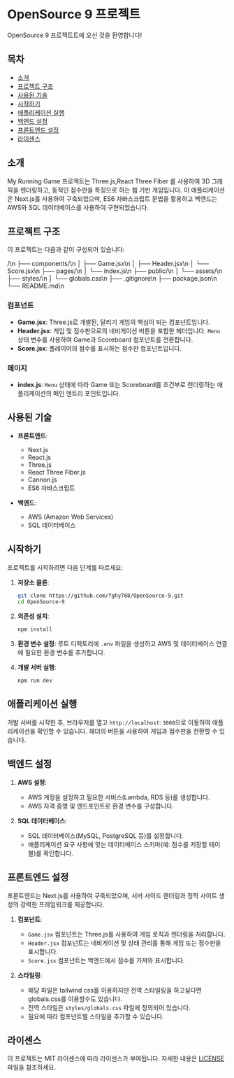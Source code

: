 # OpenSource 9 프로젝트

OpenSource 9 프로젝트트에 오신 것을 환영합니다!

## 목차

- [소개](#소개)
- [프로젝트 구조](#프로젝트-구조)
- [사용된 기술](#사용된-기술)
- [시작하기](#시작하기)
- [애플리케이션 실행](#애플리케이션-실행)
- [백엔드 설정](#백엔드-설정)
- [프론트엔드 설정](#프론트엔드-설정)
- [라이센스](#라이센스)

## 소개

My Running Game 프로젝트는 Three.js,React Three Fiber 를 사용하여 3D 그래픽을 렌더링하고, 동적인 점수판을 특징으로 하는 웹 기반 게임입니다. 이 애플리케이션은 Next.js를 사용하여 구축되었으며, ES6 자바스크립트 문법을 활용하고 백엔드는 AWS와 SQL 데이터베이스를 사용하여 구현되었습니다.

## 프로젝트 구조

이 프로젝트는 다음과 같이 구성되어 있습니다:

/\n
├── components/\n
│   ├── Game.jsx\n
│   ├── Header.jsx\n
│   └── Score.jsx\n
├── pages/\n
│   └── index.js\n
├── public/\n
│   └── assets/\n
├── styles/\n
│   └── globals.css\n
├── .gitignore\n
├── package.json\n
└── README.md\n


### 컴포넌트

- **Game.jsx**: Three.js로 개발된, 달리기 게임의 핵심이 되는 컴포넌트입니다.
- **Header.jsx**: 게임 및 점수판으로의 네비게이션 버튼을 포함한 헤더입니다. `Menu` 상태 변수를 사용하여 Game과 Scoreboard 컴포넌트를 전환합니다.
- **Score.jsx**: 플레이어의 점수를 표시하는 점수판 컴포넌트입니다.

### 페이지

- **index.js**: `Menu` 상태에 따라 Game 또는 Scoreboard를 조건부로 렌더링하는 애플리케이션의 메인 엔트리 포인트입니다.

## 사용된 기술

- **프론트엔드**:
  - Next.js
  - React.js
  - Three.js
  - React Three Fiber.js
  - Cannon.js 
  - ES6 자바스크립트

- **백엔드**:
  - AWS (Amazon Web Services)
  - SQL 데이터베이스

## 시작하기

프로젝트를 시작하려면 다음 단계를 따르세요:

1. **저장소 클론**:
    ```bash
    git clone https://github.com/fghy788/OpenSource-9.git
    cd OpenSource-9
    ```

2. **의존성 설치**:
    ```bash
    npm install
    ```

3. **환경 변수 설정**:
    루트 디렉토리에 `.env` 파일을 생성하고 AWS 및 데이터베이스 연결에 필요한 환경 변수를 추가합니다.

4. **개발 서버 실행**:
    ```bash
    npm run dev
    ```

## 애플리케이션 실행

개발 서버를 시작한 후, 브라우저를 열고 `http://localhost:3000`으로 이동하여 애플리케이션을 확인할 수 있습니다. 헤더의 버튼을 사용하여 게임과 점수판을 전환할 수 있습니다.

## 백엔드 설정

1. **AWS 설정**:
   - AWS 계정을 설정하고 필요한 서비스(Lambda, RDS 등)를 생성합니다.
   - AWS 자격 증명 및 엔드포인트로 환경 변수를 구성합니다.

2. **SQL 데이터베이스**:
   - SQL 데이터베이스(MySQL, PostgreSQL 등)를 설정합니다.
   - 애플리케이션 요구 사항에 맞는 데이터베이스 스키마(예: 점수를 저장할 테이블)를 확인합니다.

## 프론트엔드 설정

프론트엔드는 Next.js를 사용하여 구축되었으며, 서버 사이드 렌더링과 정적 사이트 생성의 강력한 프레임워크를 제공합니다.

1. **컴포넌트**:
   - `Game.jsx` 컴포넌트는 Three.js를 사용하여 게임 로직과 렌더링을 처리합니다.
   - `Header.jsx` 컴포넌트는 네비게이션 및 상태 관리를 통해 게임 또는 점수판을 표시합니다.
   - `Score.jsx` 컴포넌트는 백엔드에서 점수를 가져와 표시합니다.

2. **스타일링**:
   - 해당 파일은 tailwind css를 이용하지만 전역 스타일링을 하고싶다면 globals.css를 이용할수도 있습니다.
   - 전역 스타일은 `styles/globals.css` 파일에 정의되어 있습니다.
   - 필요에 따라 컴포넌트별 스타일을 추가할 수 있습니다.

## 라이센스

이 프로젝트는 MIT 라이센스에 따라 라이센스가 부여됩니다. 자세한 내용은 [LICENSE](LICENSE) 파일을 참조하세요.
